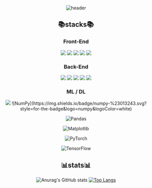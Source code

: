 <div align = center>
  
![header](https://capsule-render.vercel.app/api?type=soft&text=%20do-huni%20&height=150&fontSize=80&desc=FE/BE/NLP&descAlignY=80&color=2C2F33&fontColor=F7F7F7)
  

## 📚stacks📚

### Front-End

<img src="https://img.shields.io/badge/HTML5-E34F26?style=flat-square&logo=html5&logoColor=white"/>
<img src="https://img.shields.io/badge/CSS3-1572B6?style=flat-square&logo=css3&logoColor=white"/>
<img src="https://img.shields.io/badge/JavaScript-F7DF1E?style=flat-square&logo=javascript&logoColor=black"/>
<img src="https://img.shields.io/badge/Bootstrapap-7952B3?style=flat-square&logo=bootstrap&logoColor=white"/>
<img src="https://img.shields.io/badge/React-61DAFB?style=flat-square&logo=React&logoColor=black"/>

### Back-End

<img src="https://img.shields.io/badge/java-007396?style=flat-square&logo=java&logoColor=white"/>
<img src="https://img.shields.io/badge/Spring-6DB33F?style=flat-square&logo=Spring&logoColor=white"/>
<img src="https://img.shields.io/badge/Node.js-339933?style=flat-square&logo=Node.js&logoColor=white"/>

<img src="https://img.shields.io/badge/MySQL-4479A1?style=flat-square&logo=MySQL&logoColor=white"/>
<img src="https://img.shields.io/badge/MongoDB-47A248?style=flat-square&logo=MongoDB&logoColor=white"/>

### ML / DL

<img src="https://img.shields.io/badge/Python-3776AB?style=flat-square&logo=Python&logoColor=white"/>
![NumPy](https://img.shields.io/badge/numpy-%23013243.svg?style=for-the-badge&logo=numpy&logoColor=white)

![Pandas](https://img.shields.io/badge/pandas-%23150458.svg?style=for-the-badge&logo=pandas&logoColor=white)

![Matplotlib](https://img.shields.io/badge/Matplotlib-%23ffffff.svg?style=for-the-badge&logo=Matplotlib&logoColor=black)

![PyTorch](https://img.shields.io/badge/PyTorch-%23EE4C2C.svg?style=for-the-badge&logo=PyTorch&logoColor=white)

![TensorFlow](https://img.shields.io/badge/TensorFlow-%23FF6F00.svg?style=for-the-badge&logo=TensorFlow&logoColor=white)

## 📊stats📊
![Anurag's GitHub stats](https://github-readme-stats.vercel.app/api?username=do-huni&show_icons=true&theme=discord_old_blurple)
[![Top Langs](https://github-readme-stats.vercel.app/api/top-langs/?username=do-huni&layout=donut&theme=discord_old_blurple&hide=Jupyter%20Notebook)](https://github.com/do-huni/github-readme-stats)
</div>
